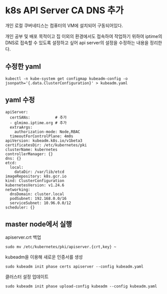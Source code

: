 #  k8s API Server CA DNS 추가

개인 로컬 쿠버네티스는 컴퓨터의 VM에 설치되어 구동되어있다.

개인 공부 및 배포 목적이고 집 이외의 환경에서도 접속하여 작업하기 위하여 iptime의 DNS로 접속할 수 있도록 설정하고 싶어 api server의 설정을 수정하는 내용을 정리한다.


## 수정한 yaml
```
kubectl -n kube-system get configmap kubeadm-config -o jsonpath='{.data.ClusterConfiguration}' > kubeadm.yaml
```

## yaml 수정
```
apiServer:
  certSANs:           # 추가
  - glmimo.iptime.org # 추가
  extraArgs:
    authorization-mode: Node,RBAC
  timeoutForControlPlane: 4m0s
apiVersion: kubeadm.k8s.io/v1beta3
certificatesDir: /etc/kubernetes/pki
clusterName: kubernetes
controllerManager: {}
dns: {}
etcd:
  local:
    dataDir: /var/lib/etcd
imageRepository: k8s.gcr.io
kind: ClusterConfiguration
kubernetesVersion: v1.24.6
networking:
  dnsDomain: cluster.local
  podSubnet: 192.168.0.0/16
  serviceSubnet: 10.96.0.0/12
scheduler: {}

```


## master node에서 실행
apiserver.crt 백업
```
sudo mv /etc/kubernetes/pki/apiserver.{crt,key} ~
```

kubeadm을 이용해 새로운 인증서를 생성
```
sudo kubeadm init phase certs apiserver --config kubeadm.yaml
```

클러스터 설정 업데이트 
```
sudo kubeadm init phase upload-config kubeadm --config kubeadm.yaml
```